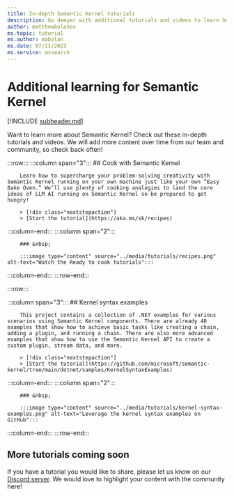 ```yaml
---
title: In-depth Semantic Kernel tutorials
description: Go deeper with additional tutorials and videos to learn how to use Semantic Kernel. 
author: matthewbolanos
ms.topic: tutorial
ms.author: mabolan
ms.date: 07/11/2023
ms.service: mssearch
---
```


# Additional learning for Semantic Kernel

[!INCLUDE [subheader.md](../includes/pat_large.md)]

Want to learn more about Semantic Kernel? Check out these in-depth tutorials and videos. We will add more content over time from our team and community, so check back often! 


:::row:::
   :::column span="3":::
        ## Cook with Semantic Kernel

        Learn how to supercharge your problem-solving creativity with Semantic Kernel running on your own machine just like your own “Easy Bake Oven.” We’ll use plenty of cooking analogies to land the core ideas of LLM AI running on Semantic Kernel so be prepared to get hungry!

        > [!div class="nextstepaction"]
        > [Start the tutorial](https://aka.ms/sk/recipes)
   :::column-end:::
   :::column span="2":::

        ### &nbsp;

        :::image type="content" source="../media/tutorials/recipes.png" alt-text="Watch the Ready to cook tutorials":::

   :::column-end:::
:::row-end:::


:::row:::

   :::column span="3":::
        ## Kernel syntax examples
        
        This project contains a collection of .NET examples for various scenarios using Semantic Kernel components. There are already 40 examples that show how to achieve basic tasks like creating a chain, adding a plugin, and running a chain. There are also more advanced examples that show how to use the Semantic Kernel API to create a custom plugin, stream data, and more.

        > [!div class="nextstepaction"]
        > [Start the tutorial](https://github.com/microsoft/semantic-kernel/tree/main/dotnet/samples/KernelSyntaxExamples)
   :::column-end:::
   :::column span="2":::

        ### &nbsp;

        :::image type="content" source="../media/tutorials/kernel-syntax-examples.png" alt-text="Leverage the kernel syntax examples on GitHub":::
   :::column-end:::
:::row-end:::



<!---

### Create your own AI plugin for ChatGPT and Microsoft 365 Copilot

// TODO: add content

--->


## More tutorials coming soon
If you have a tutorial you would like to share, please let us know on our [Discord server](https://aka.ms/sk/discord). We would love to highlight your content with the community here!